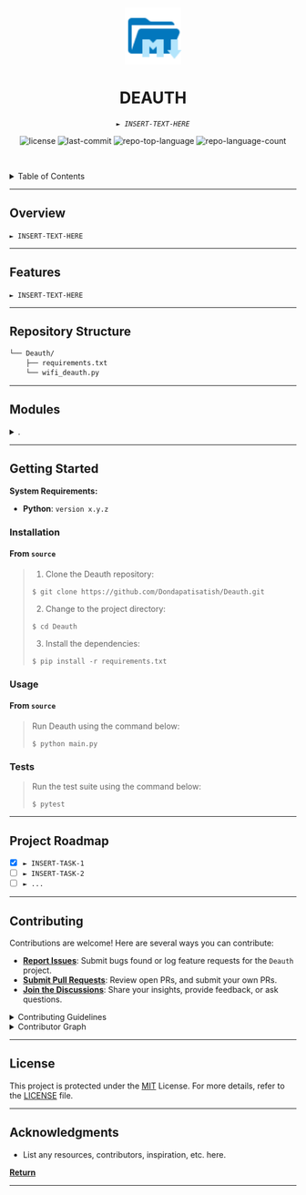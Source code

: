 <p align="center">
  <img src="https://raw.githubusercontent.com/PKief/vscode-material-icon-theme/ec559a9f6bfd399b82bb44393651661b08aaf7ba/icons/folder-markdown-open.svg" width="100" alt="project-logo">
</p>
<p align="center">
    <h1 align="center">DEAUTH</h1>
</p>
<p align="center">
    <em><code>► INSERT-TEXT-HERE</code></em>
</p>
<p align="center">
	<img src="https://img.shields.io/github/license/Dondapatisatish/Deauth.git?style=default&logo=opensourceinitiative&logoColor=white&color=0080ff" alt="license">
	<img src="https://img.shields.io/github/last-commit/Dondapatisatish/Deauth.git?style=default&logo=git&logoColor=white&color=0080ff" alt="last-commit">
	<img src="https://img.shields.io/github/languages/top/Dondapatisatish/Deauth.git?style=default&color=0080ff" alt="repo-top-language">
	<img src="https://img.shields.io/github/languages/count/Dondapatisatish/Deauth.git?style=default&color=0080ff" alt="repo-language-count">
<p>
<p align="center">
	<!-- default option, no dependency badges. -->
</p>

<br><!-- TABLE OF CONTENTS -->
<details>
  <summary>Table of Contents</summary><br>

- [ Overview](#-overview)
- [ Features](#-features)
- [ Repository Structure](#-repository-structure)
- [ Modules](#-modules)
- [ Getting Started](#-getting-started)
  - [ Installation](#-installation)
  - [ Usage](#-usage)
  - [ Tests](#-tests)
- [ Project Roadmap](#-project-roadmap)
- [ Contributing](#-contributing)
- [ License](#-license)
- [ Acknowledgments](#-acknowledgments)
</details>
<hr>

##  Overview

<code>► INSERT-TEXT-HERE</code>

---

##  Features

<code>► INSERT-TEXT-HERE</code>

---

##  Repository Structure

```sh
└── Deauth/
    ├── requirements.txt
    └── wifi_deauth.py
```

---

##  Modules

<details closed><summary>.</summary>

| File                                                                                           | Summary                         |
| ---                                                                                            | ---                             |
| [requirements.txt](https://github.com/Dondapatisatish/Deauth.git/blob/master/requirements.txt) | <code>► INSERT-TEXT-HERE</code> |
| [wifi_deauth.py](https://github.com/Dondapatisatish/Deauth.git/blob/master/wifi_deauth.py)     | <code>► INSERT-TEXT-HERE</code> |

</details>

---

##  Getting Started

**System Requirements:**

* **Python**: `version x.y.z`

###  Installation

<h4>From <code>source</code></h4>

> 1. Clone the Deauth repository:
>
> ```console
> $ git clone https://github.com/Dondapatisatish/Deauth.git
> ```
>
> 2. Change to the project directory:
> ```console
> $ cd Deauth
> ```
>
> 3. Install the dependencies:
> ```console
> $ pip install -r requirements.txt
> ```

###  Usage

<h4>From <code>source</code></h4>

> Run Deauth using the command below:
> ```console
> $ python main.py
> ```

###  Tests

> Run the test suite using the command below:
> ```console
> $ pytest
> ```

---

##  Project Roadmap

- [X] `► INSERT-TASK-1`
- [ ] `► INSERT-TASK-2`
- [ ] `► ...`

---

##  Contributing

Contributions are welcome! Here are several ways you can contribute:

- **[Report Issues](https://github.com/Dondapatisatish/Deauth.git/issues)**: Submit bugs found or log feature requests for the `Deauth` project.
- **[Submit Pull Requests](https://github.com/Dondapatisatish/Deauth.git/blob/main/CONTRIBUTING.md)**: Review open PRs, and submit your own PRs.
- **[Join the Discussions](https://github.com/Dondapatisatish/Deauth.git/discussions)**: Share your insights, provide feedback, or ask questions.

<details closed>
<summary>Contributing Guidelines</summary>

1. **Fork the Repository**: Start by forking the project repository to your github account.
2. **Clone Locally**: Clone the forked repository to your local machine using a git client.
   ```sh
   git clone https://github.com/Dondapatisatish/Deauth.git
   ```
3. **Create a New Branch**: Always work on a new branch, giving it a descriptive name.
   ```sh
   git checkout -b new-feature-x
   ```
4. **Make Your Changes**: Develop and test your changes locally.
5. **Commit Your Changes**: Commit with a clear message describing your updates.
   ```sh
   git commit -m 'Implemented new feature x.'
   ```
6. **Push to github**: Push the changes to your forked repository.
   ```sh
   git push origin new-feature-x
   ```
7. **Submit a Pull Request**: Create a PR against the original project repository. Clearly describe the changes and their motivations.
8. **Review**: Once your PR is reviewed and approved, it will be merged into the main branch. Congratulations on your contribution!
</details>

<details closed>
<summary>Contributor Graph</summary>
<br>
<p align="center">
   <a href="https://github.com{/Dondapatisatish/Deauth.git/}graphs/contributors">
      <img src="https://contrib.rocks/image?repo=Dondapatisatish/Deauth.git">
   </a>
</p>
</details>

---

##  License

This project is protected under the [MIT](https://github.com/Dondapatisatish/Deauth/blob/main/LICENSE) License. For more details, refer to the [LICENSE](https://choosealicense.com/licenses/mit/) file.

---

##  Acknowledgments

- List any resources, contributors, inspiration, etc. here.

[**Return**](#-overview)

---
